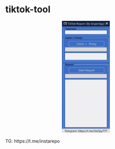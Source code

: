# tiktok-tool
<p align="center"><img src="logo.png" width="150px" height="350px" alt="insta logo"></p>
TG: https://t.me/instarepo
